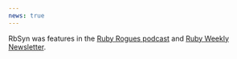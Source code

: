 ```yaml
---
news: true
---
```


RbSyn was features in the [Ruby Rogues podcast](https://topenddevs.com/podcasts/ruby-rogues/episodes/a-novel-type-and-effect-guided-synthesis-tool-for-ruby-with-sankha-guria-ruby-553) and [Ruby Weekly Newsletter](https://rubyweekly.com/issues/599).
